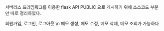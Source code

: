 서버리스 프레임워크를 이용한 flask API
PUBLIC 으로 게시하기 위해 소스코드 부분만 따로 정리하였다.

회원가입, 로그인, 로그아웃 \n
메모 생성, 메모 수정, 메모 삭제, 메모 조회가 가능하다

